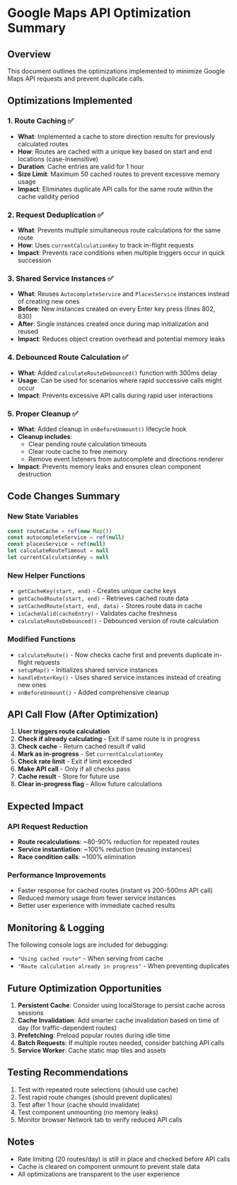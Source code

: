 # Google Maps API Optimization Summary

## Overview
This document outlines the optimizations implemented to minimize Google Maps API requests and prevent duplicate calls.

## Optimizations Implemented

### 1. **Route Caching** ✅
- **What**: Implemented a cache to store direction results for previously calculated routes
- **How**: Routes are cached with a unique key based on start and end locations (case-insensitive)
- **Duration**: Cache entries are valid for 1 hour
- **Size Limit**: Maximum 50 cached routes to prevent excessive memory usage
- **Impact**: Eliminates duplicate API calls for the same route within the cache validity period

### 2. **Request Deduplication** ✅
- **What**: Prevents multiple simultaneous route calculations for the same route
- **How**: Uses `currentCalculationKey` to track in-flight requests
- **Impact**: Prevents race conditions when multiple triggers occur in quick succession

### 3. **Shared Service Instances** ✅
- **What**: Reuses `AutocompleteService` and `PlacesService` instances instead of creating new ones
- **Before**: New instances created on every Enter key press (lines 802, 830)
- **After**: Single instances created once during map initialization and reused
- **Impact**: Reduces object creation overhead and potential memory leaks

### 4. **Debounced Route Calculation** ✅
- **What**: Added `calculateRouteDebounced()` function with 300ms delay
- **Usage**: Can be used for scenarios where rapid successive calls might occur
- **Impact**: Prevents excessive API calls during rapid user interactions

### 5. **Proper Cleanup** ✅
- **What**: Added cleanup in `onBeforeUnmount()` lifecycle hook
- **Cleanup includes**:
  - Clear pending route calculation timeouts
  - Clear route cache to free memory
  - Remove event listeners from autocomplete and directions renderer
- **Impact**: Prevents memory leaks and ensures clean component destruction

## Code Changes Summary

### New State Variables
```javascript
const routeCache = ref(new Map())
const autocompleteService = ref(null)
const placesService = ref(null)
let calculateRouteTimeout = null
let currentCalculationKey = null
```

### New Helper Functions
- `getCacheKey(start, end)` - Creates unique cache keys
- `getCachedRoute(start, end)` - Retrieves cached route data
- `setCachedRoute(start, end, data)` - Stores route data in cache
- `isCacheValid(cacheEntry)` - Validates cache freshness
- `calculateRouteDebounced()` - Debounced version of route calculation

### Modified Functions
- `calculateRoute()` - Now checks cache first and prevents duplicate in-flight requests
- `setupMap()` - Initializes shared service instances
- `handleEnterKey()` - Uses shared service instances instead of creating new ones
- `onBeforeUnmount()` - Added comprehensive cleanup

## API Call Flow (After Optimization)

1. **User triggers route calculation**
2. **Check if already calculating** - Exit if same route is in progress
3. **Check cache** - Return cached result if valid
4. **Mark as in-progress** - Set `currentCalculationKey`
5. **Check rate limit** - Exit if limit exceeded
6. **Make API call** - Only if all checks pass
7. **Cache result** - Store for future use
8. **Clear in-progress flag** - Allow future calculations

## Expected Impact

### API Request Reduction
- **Route recalculations**: ~80-90% reduction for repeated routes
- **Service instantiation**: ~100% reduction (reusing instances)
- **Race condition calls**: ~100% elimination

### Performance Improvements
- Faster response for cached routes (instant vs 200-500ms API call)
- Reduced memory usage from fewer service instances
- Better user experience with immediate cached results

## Monitoring & Logging

The following console logs are included for debugging:
- `"Using cached route"` - When serving from cache
- `"Route calculation already in progress"` - When preventing duplicates

## Future Optimization Opportunities

1. **Persistent Cache**: Consider using localStorage to persist cache across sessions
2. **Cache Invalidation**: Add smarter cache invalidation based on time of day (for traffic-dependent routes)
3. **Prefetching**: Preload popular routes during idle time
4. **Batch Requests**: If multiple routes needed, consider batching API calls
5. **Service Worker**: Cache static map tiles and assets

## Testing Recommendations

1. Test with repeated route selections (should use cache)
2. Test rapid route changes (should prevent duplicates)
3. Test after 1 hour (cache should invalidate)
4. Test component unmounting (no memory leaks)
5. Monitor browser Network tab to verify reduced API calls

## Notes

- Rate limiting (20 routes/day) is still in place and checked before API calls
- Cache is cleared on component unmount to prevent stale data
- All optimizations are transparent to the user experience

